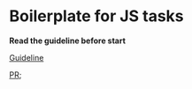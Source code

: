 # Boilerplate for JS tasks

**Read the guideline before start**

[Guideline](https://github.com/mate-academy/js_task-guideline/blob/master/README.md)

 [PR](https://github.com/mate-academy/js_task-transportation-on-vacation/pull/21);
